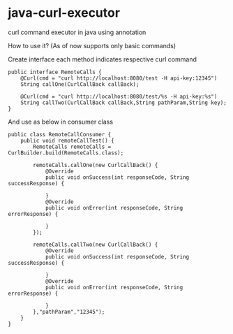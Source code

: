 # java-curl-executor
curl command executor in java using annotation


How to use it? (As of now supports only basic commands)

Create interface each method indicates respective curl command

    public interface RemoteCalls {
        @Curl(cmd = "curl http://localhost:8080/test -H api-key:12345")
        String callOne(CurlCallBack callBack);

        @Curl(cmd = "curl http://localhost:8080/test/%s -H api-key:%s")
        String callTwo(CurlCallBack callBack,String pathParam,String key);
    }

And use as below in consumer class

    public class RemoteCallConsumer {
        public void remoteCallTest() {
            RemoteCalls remoteCalls = CurlBuilder.build(RemoteCalls.class);

            remoteCalls.callOne(new CurlCallBack() {
                @Override
                public void onSuccess(int responseCode, String successResponse) {
            
                }
                @Override
                public void onError(int responseCode, String errorResponse) {
                
                }
            });
            
            remoteCalls.callTwo(new CurlCallBack() {
                @Override
                public void onSuccess(int responseCode, String successResponse) {
            
                }
                @Override
                public void onError(int responseCode, String errorResponse) {
                
                }
            },"pathParam","12345");
        }
    }